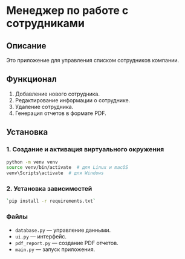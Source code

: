 # Менеджер по работе с сотрудниками

## Описание
Это приложение для управления списком сотрудников компании.


## Функционал

1. Добавление нового сотрудника.
2. Редактирование информации о сотруднике.
3. Удаление сотрудника.
4. Генерация отчетов в формате PDF.


## Установка

### 1. Создание и активация виртуального окружения
```bash
python -m venv venv
source venv/bin/activate  # для Linux и macOS
venv\Scripts\activate  # для Windows
```

### 2. Установка зависимостей
```bash
`pip install -r requirements.txt`
```

### Файлы

- `database.py` — управление данными.
- `ui.py` — интерфейс.
- `pdf_report.py` — создание PDF отчетов.
- `main.py` — запуск приложения.


